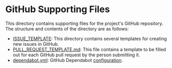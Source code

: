 # GitHub Supporting Files

This directory contains supporting files for the project's GitHub repository. The structure and contents of the directory are as follows:

- [ISSUE_TEMPLATE](ISSUE_TEMPLATE): This directory contains several templates for creating new issues in GitHub.
- [PULL_REQUEST_TEMPLATE.md](issue_template.md): This file contains a template to be filled out for each GitHub pull request by the person submitting it.
- [dependabot.yml](dependabot.yml): GitHub Dependabot [configuration](https://docs.github.com/en/code-security/dependabot/dependabot-version-updates).
